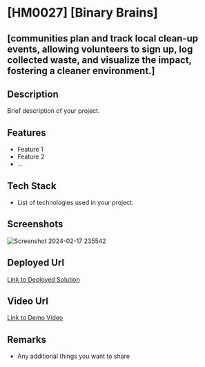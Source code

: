 # [HM0027] [Binary Brains]

## [communities plan and track local clean-up events, allowing volunteers to sign up, log collected waste, and visualize the impact, fostering a cleaner environment.]

## Description
Brief description of your project.

## Features
- Feature 1
- Feature 2
- ...

## Tech Stack
- List of technologies used in your project.

## Screenshots
![Screenshot 2024-02-17 235542](https://github.com/suyash04-24/HM0027_Binary-brains/assets/118686001/f824da4f-1388-4d1d-9e1c-257b91cc3b44)


## Deployed Url
[Link to Deployed Solution](gfgpccoe.in)

## Video Url
[Link to Demo Video](video_url)

## Remarks
- Any additional things you want to share
